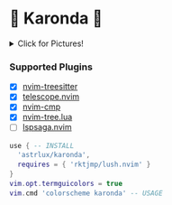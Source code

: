 🍒 Karonda 🍉
===

<details><summary>Click for Pictures!</summary>
<img src="./assets/one.png"/>
<img src="./assets/four.png"/>
<img src="./assets/two.png"/>
<img src="./assets/three.png"/>
</details>

### Supported Plugins

- [x] [nvim-treesitter](https://github.com/nvim-treesitter/nvim-treesitter)  
- [x] [telescope.nvim](https://github.com/nvim-telescope/telescope.nvim)
- [x] [nvim-cmp](https://github.com/hrsh7th/nvim-cmp)
- [x] [nvim-tree.lua](https://github.com/kyazdani42/nvim-tree.lua) 
- [ ] [lspsaga.nvim](glepnir/lspsaga.nvim)

```lua
use { -- INSTALL
  'astrlux/karonda',
  requires = { 'rktjmp/lush.nvim' }
}
vim.opt.termguicolors = true 
vim.cmd 'colorscheme karonda' -- USAGE
```
